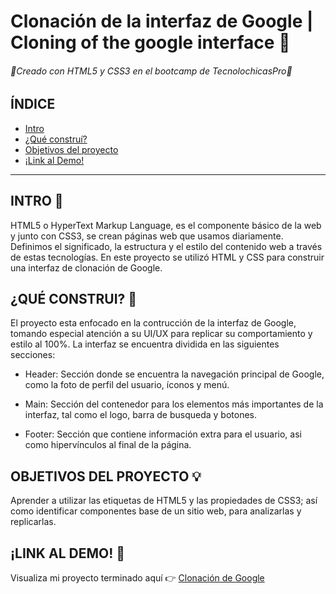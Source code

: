 # Clonación de la interfaz de Google | Cloning of the google interface 🔎
###### 🌸Creado con HTML5 y CSS3 en el bootcamp de TecnolochicasPro🌸

## ÍNDICE
* [Intro](https://github.com/JenniferMich/Google-Clone/edit/main/README.md#intro-)
* [¿Qué construí?](https://github.com/JenniferMich/Google-Clone/edit/main/README.md#qu%C3%A9-construi-)
* [Objetivos del proyecto](https://github.com/JenniferMich/Google-Clone/edit/main/README.md#objetivos-del-proyecto-)
* [¡Link al Demo!](https://github.com/JenniferMich/Google-Clone/edit/main/README.md#link-al-demo-)

***

## INTRO 📖
HTML5 o HyperText Markup Language, es el componente básico de la web y junto con CSS3, se crean páginas web que usamos diariamente. 
Definimos el significado, la estructura y el estilo del contenido web a través de estas tecnologías.
En este proyecto se utilizó HTML y CSS para construir una interfaz de clonación de Google.

## ¿QUÉ CONSTRUI? 🔨
El proyecto esta enfocado en la contrucción de la interfaz de Google, tomando especial atención a su UI/UX para replicar su comportamiento
y estilo al 100%. La interfaz se encuentra dividida en las siguientes secciones:
* Header: Sección donde se encuentra la navegación principal de Google, como la foto de perfil del usuario, íconos y menú.

* Main: Sección del contenedor para los elementos más importantes de la interfaz, tal como el logo, barra de busqueda y botones.

* Footer: Sección que contiene información extra para el usuario, asi como hipervínculos al final de la página.

## OBJETIVOS DEL PROYECTO 💡
Aprender a utilizar las etiquetas de HTML5 y las propiedades de CSS3; así como identificar componentes base de un sitio web,
para analizarlas y replicarlas.

## ¡LINK AL DEMO! 📎
Visualiza mi proyecto terminado aquí  👉 [Clonación de Google](https://jennifermich.github.io/Google-Clone/)
